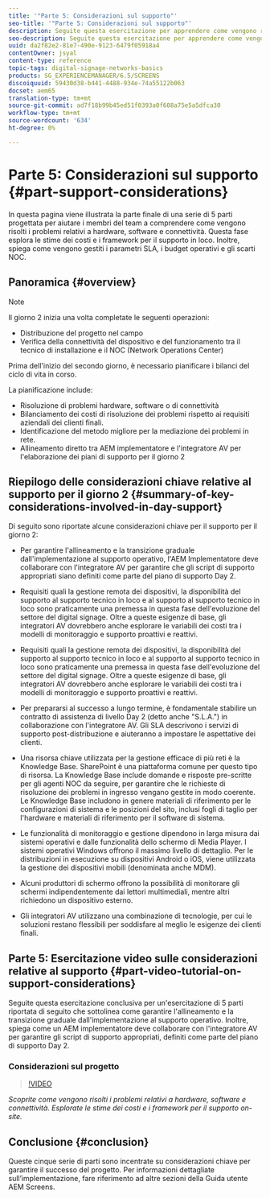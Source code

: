 ```yaml
---
title: '"Parte 5: Considerazioni sul supporto"'
seo-title: '"Parte 5: Considerazioni sul supporto"'
description: Seguite questa esercitazione per apprendere come vengono risolti i problemi relativi a hardware, software e connettività. Esplorate le stime dei costi e i framework per il supporto in loco. Scopri inoltre come vengono gestiti i parametri SLA, i budget operativi e gli aggiornamenti NOC.
seo-description: Seguite questa esercitazione per apprendere come vengono risolti i problemi relativi a hardware, software e connettività. Esplorate le stime dei costi e i framework per il supporto in loco. Scopri inoltre come vengono gestiti i parametri SLA, i budget operativi e gli aggiornamenti NOC.
uuid: da2f82e2-81e7-490e-9123-6479f05918a4
contentOwner: jsyal
content-type: reference
topic-tags: digital-signage-networks-basics
products: SG_EXPERIENCEMANAGER/6.5/SCREENS
discoiquuid: 59430d38-b441-4488-934e-74a55122b063
docset: aem65
translation-type: tm+mt
source-git-commit: ad7f18b99b45ed51f0393a0f608a75e5a5dfca30
workflow-type: tm+mt
source-wordcount: '634'
ht-degree: 0%

---
```



# Parte 5: Considerazioni sul supporto {#part-support-considerations}

In questa pagina viene illustrata la parte finale di una serie di 5 parti progettata per aiutare i membri del team a comprendere come vengono risolti i problemi relativi a hardware, software e connettività. Questa fase esplora le stime dei costi e i framework per il supporto in loco. Inoltre, spiega come vengono gestiti i parametri SLA, i budget operativi e gli scarti NOC.

## Panoramica {#overview}

>[!NOTE]
>
>Il giorno 2 inizia una volta completate le seguenti operazioni:
>
>* Distribuzione del progetto nel campo
>* Verifica della connettività del dispositivo e del funzionamento tra il tecnico di installazione e il NOC (Network Operations Center)

>
>
Prima dell&#39;inizio del secondo giorno, è necessario pianificare i bilanci del ciclo di vita in corso.

La pianificazione include:

* Risoluzione di problemi hardware, software o di connettività
* Bilanciamento dei costi di risoluzione dei problemi rispetto ai requisiti aziendali dei clienti finali.
* Identificazione del metodo migliore per la mediazione dei problemi in rete.
* Allineamento diretto tra AEM implementatore e l&#39;integratore AV per l&#39;elaborazione dei piani di supporto per il giorno 2

## Riepilogo delle considerazioni chiave relative al supporto per il giorno 2 {#summary-of-key-considerations-involved-in-day-support}

Di seguito sono riportate alcune considerazioni chiave per il supporto per il giorno 2:

* Per garantire l&#39;allineamento e la transizione graduale dall&#39;implementazione al supporto operativo, l&#39;AEM Implementatore deve collaborare con l&#39;integratore AV per garantire che gli script di supporto appropriati siano definiti come parte del piano di supporto Day 2.
* Requisiti quali la gestione remota dei dispositivi, la disponibilità del supporto al supporto tecnico in loco e al supporto al supporto tecnico in loco sono praticamente una premessa in questa fase dell&#39;evoluzione del settore del digital signage. Oltre a queste esigenze di base, gli integratori AV dovrebbero anche esplorare le variabili dei costi tra i modelli di monitoraggio e supporto proattivi e reattivi.

* Requisiti quali la gestione remota dei dispositivi, la disponibilità del supporto al supporto tecnico in loco e al supporto al supporto tecnico in loco sono praticamente una premessa in questa fase dell&#39;evoluzione del settore del digital signage. Oltre a queste esigenze di base, gli integratori AV dovrebbero anche esplorare le variabili dei costi tra i modelli di monitoraggio e supporto proattivi e reattivi.
* Per prepararsi al successo a lungo termine, è fondamentale stabilire un contratto di assistenza di livello Day 2 (detto anche &quot;S.L.A.&quot;) in collaborazione con l&#39;integratore AV. Gli SLA descrivono i servizi di supporto post-distribuzione e aiuteranno a impostare le aspettative dei clienti.
* Una risorsa chiave utilizzata per la gestione efficace di più reti è la Knowledge Base. SharePoint è una piattaforma comune per questo tipo di risorsa. La Knowledge Base include domande e risposte pre-scritte per gli agenti NOC da seguire, per garantire che le richieste di risoluzione dei problemi in ingresso vengano gestite in modo coerente. Le Knowledge Base includono in genere materiali di riferimento per le configurazioni di sistema e le posizioni del sito, inclusi fogli di taglio per l&#39;hardware e materiali di riferimento per il software di sistema.
* Le funzionalità di monitoraggio e gestione dipendono in larga misura dai sistemi operativi e dalle funzionalità dello schermo di Media Player. I sistemi operativi Windows offrono il massimo livello di dettaglio. Per le distribuzioni in esecuzione su dispositivi Android o iOS, viene utilizzata la gestione dei dispositivi mobili (denominata anche MDM).
* Alcuni produttori di schermo offrono la possibilità di monitorare gli schermi indipendentemente dai lettori multimediali, mentre altri richiedono un dispositivo esterno.
* Gli integratori AV utilizzano una combinazione di tecnologie, per cui le soluzioni restano flessibili per soddisfare al meglio le esigenze dei clienti finali.

## Parte 5: Esercitazione video sulle considerazioni relative al supporto {#part-video-tutorial-on-support-considerations}

Seguite questa esercitazione conclusiva per un&#39;esercitazione di 5 parti riportata di seguito che sottolinea come garantire l&#39;allineamento e la transizione graduale dall&#39;implementazione al supporto operativo. Inoltre, spiega come un AEM implementatore deve collaborare con l&#39;integratore AV per garantire gli script di supporto appropriati, definiti come parte del piano di supporto Day 2.

### Considerazioni sul progetto

>[!VIDEO](https://video.tv.adobe.com/v/28383)

*Scoprite come vengono risolti i problemi relativi a hardware, software e connettività. Esplorate le stime dei costi e i framework per il supporto on-site.*

## Conclusione {#conclusion}

Queste cinque serie di parti sono incentrate su considerazioni chiave per garantire il successo del progetto. Per informazioni dettagliate sull’implementazione, fare riferimento ad altre sezioni della Guida utente  AEM Screens.

